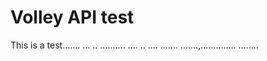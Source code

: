 # Volley API test
This is a test.......
...
..
..........
....
..
....
.......
.......,..............
........
